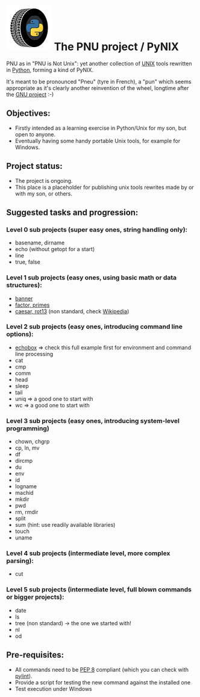 # ![PNU logo](/_images/pnu-logo-small.png) The PNU project / PyNIX 
PNU as in "PNU is Not Unix": yet another collection of [UNIX](https://en.wikipedia.org/wiki/Unix) tools rewritten in [Python](https://www.python.org/), forming a kind of PyNIX.

It's meant to be pronounced "Pneu" (tyre in French), a "pun" which seems appropriate as it's clearly another reinvention of the wheel, longtime after the [GNU project](https://www.gnu.org/gnu/thegnuproject.en.html) :-)

## Objectives:
* Firstly intended as a learning exercise in Python/Unix for my son, but open to anyone.
* Eventually having some handy portable Unix tools, for example for Windows.

## Project status:
* The project is ongoing.
* This place is a placeholder for publishing unix tools rewrites made by or with my son, or others.

## Suggested tasks and progression:

### Level 0 sub projects (super easy ones, string handling only):
* basename, dirname
* echo (without getopt for a start)
* line
* true, false

### Level 1 sub projects (easy ones, using basic math or data structures):
* [banner](https://www.freebsd.org/cgi/man.cgi?query=banner)
* [factor, primes](https://www.freebsd.org/cgi/man.cgi?query=factor)
* [caesar, rot13](https://www.freebsd.org/cgi/man.cgi?query=caesar) (non standard, check [Wikipedia](https://en.wikipedia.org/wiki/ROT13))

### Level 2 sub projects (easy ones, introducing command line options):
* [echobox](https://github.com/HubTou/PNU/tree/main/echobox) => check this full example first for environment and command line processing
* cat
* cmp
* comm
* head
* sleep
* tail
* uniq => a good one to start with
* wc => a good one to start with

### Level 3 sub projects (easy ones, introducing system-level programming)
* chown, chgrp
* cp, ln, mv
* df
* dircmp
* du
* env
* id
* logname
* machid
* mkdir
* pwd
* rm, rmdir
* split
* sum (hint: use readily available libraries)
* touch
* uname

### Level 4 sub projects (intermediate level, more complex parsing):
* cut

### Level 5 sub projects (intermediate level, full blown commands or bigger projects):
* date
* ls
* tree (non standard) -> the one we started with!
* nl
* od

## Pre-requisites:
* All commands need to be [PEP 8](https://www.python.org/dev/peps/pep-0008/) compliant (which you can check with [pylint](https://www.pylint.org/)).
* Provide a script for testing the new command against the installed one
* Test execution under Windows
